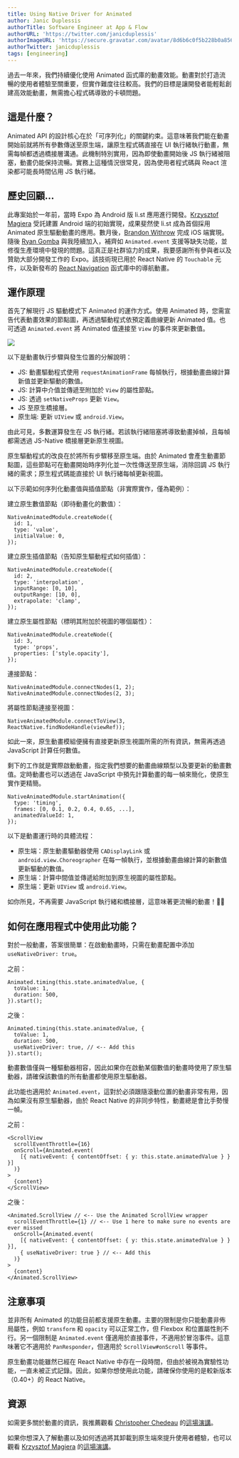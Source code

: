 ```yaml
---
title: Using Native Driver for Animated
author: Janic Duplessis
authorTitle: Software Engineer at App & Flow
authorURL: 'https://twitter.com/janicduplessis'
authorImageURL: 'https://secure.gravatar.com/avatar/8d6b6c0f5b228b0a8566a69de448b9dd?s=128'
authorTwitter: janicduplessis
tags: [engineering]
---
```


過去一年來，我們持續優化使用 Animated 函式庫的動畫效能。動畫對於打造流暢的使用者體驗至關重要，但實作難度往往較高。我們的目標是讓開發者能輕鬆創建高效能動畫，無需擔心程式碼導致的卡頓問題。

## 這是什麼？

Animated API 的設計核心在於「可序列化」的關鍵約束。這意味著我們能在動畫開始前就將所有參數傳送至原生端，讓原生程式碼直接在 UI 執行緒執行動畫，無需每幀都透過橋接層溝通。此機制特別實用，因為即使動畫開始後 JS 執行緒被阻塞，動畫仍能保持流暢。實務上這種情況很常見，因為使用者程式碼與 React 渲染都可能長時間佔用 JS 執行緒。

## 歷史回顧...

此專案始於一年前，當時 Expo 為 Android 版 li.st 應用進行開發。[Krzysztof Magiera](https://twitter.com/kzzzf) 受託建置 Android 端的初始實現，成果斐然使 li.st 成為首個採用 Animated 原生驅動動畫的應用。數月後，[Brandon Withrow](https://github.com/buba447) 完成 iOS 端實現。隨後 [Ryan Gomba](https://twitter.com/ryangomba) 與我陸續加入，補齊如 `Animated.event` 支援等缺失功能，並修復生產環境中發現的問題。這真正是社群協力的成果，我要感謝所有參與者以及贊助大部分開發工作的 Expo。該技術現已用於 React Native 的 `Touchable` 元件，以及新發布的 [React Navigation](https://github.com/react-community/react-navigation) 函式庫中的導航動畫。

## 運作原理

首先了解現行 JS 驅動模式下 Animated 的運作方式。使用 Animated 時，您需宣告代表動畫效果的節點圖，再透過驅動程式依預定義曲線更新 Animated 值。也可透過 `Animated.event` 將 Animated 值連接至 `View` 的事件來更新數值。

![](/blog/assets/animated-diagram.png)

以下是動畫執行步驟與發生位置的分解說明：

- JS: 動畫驅動程式使用 `requestAnimationFrame` 每幀執行，根據動畫曲線計算新值並更新驅動的數值。
- JS: 計算中介值並傳遞至附加於 `View` 的屬性節點。
- JS: 透過 `setNativeProps` 更新 `View`。
- JS 至原生橋接層。
- 原生端: 更新 `UIView` 或 `android.View`。

由此可見，多數運算發生在 JS 執行緒。若該執行緒阻塞將導致動畫掉幀，且每幀都需透過 JS-Native 橋接層更新原生視圖。

原生驅動程式的改良在於將所有步驟移至原生端。由於 Animated 會產生動畫節點圖，這些節點可在動畫開始時序列化並一次性傳送至原生端，消除回調 JS 執行緒的需求；原生程式碼能直接於 UI 執行緒每幀更新視圖。

以下示範如何序列化動畫值與插值節點（非實際實作，僅為範例）：

建立原生數值節點（即待動畫化的數值）：

```
NativeAnimatedModule.createNode({
  id: 1,
  type: 'value',
  initialValue: 0,
});
```

建立原生插值節點（告知原生驅動程式如何插值）：

```
NativeAnimatedModule.createNode({
  id: 2,
  type: 'interpolation',
  inputRange: [0, 10],
  outputRange: [10, 0],
  extrapolate: 'clamp',
});
```

建立原生屬性節點（標明其附加於視圖的哪個屬性）：

```
NativeAnimatedModule.createNode({
  id: 3,
  type: 'props',
  properties: ['style.opacity'],
});
```

連接節點：

```
NativeAnimatedModule.connectNodes(1, 2);
NativeAnimatedModule.connectNodes(2, 3);
```

將屬性節點連接至視圖：

```
NativeAnimatedModule.connectToView(3, ReactNative.findNodeHandle(viewRef));
```

如此一來，原生動畫模組便擁有直接更新原生視圖所需的所有資訊，無需再透過 JavaScript 計算任何數值。

剩下的工作就是實際啟動動畫，指定我們想要的動畫曲線類型以及要更新的動畫數值。定時動畫也可以透過在 JavaScript 中預先計算動畫的每一幀來簡化，使原生實作更精簡。

```
NativeAnimatedModule.startAnimation({
  type: 'timing',
  frames: [0, 0.1, 0.2, 0.4, 0.65, ...],
  animatedValueId: 1,
});
```

以下是動畫運行時的具體流程：

- 原生端：原生動畫驅動器使用 `CADisplayLink` 或 `android.view.Choreographer` 在每一幀執行，並根據動畫曲線計算的新數值更新驅動的數值。
- 原生端：計算中間值並傳遞給附加到原生視圖的屬性節點。
- 原生端：更新 `UIView` 或 `android.View`。

如你所見，不再需要 JavaScript 執行緒和橋接層，這意味著更流暢的動畫！🎉🎉

## 如何在應用程式中使用此功能？

對於一般動畫，答案很簡單：在啟動動畫時，只需在動畫配置中添加 `useNativeDriver: true`。

之前：

```
Animated.timing(this.state.animatedValue, {
  toValue: 1,
  duration: 500,
}).start();
```

之後：

```
Animated.timing(this.state.animatedValue, {
  toValue: 1,
  duration: 500,
  useNativeDriver: true, // <-- Add this
}).start();
```

動畫數值僅與一種驅動器相容，因此如果你在啟動某個數值的動畫時使用了原生驅動器，請確保該數值的所有動畫都使用原生驅動器。

此功能也適用於 `Animated.event`，這對於必須跟隨滾動位置的動畫非常有用，因為如果沒有原生驅動器，由於 React Native 的非同步特性，動畫總是會比手勢慢一幀。

之前：

```
<ScrollView
  scrollEventThrottle={16}
  onScroll={Animated.event(
    [{ nativeEvent: { contentOffset: { y: this.state.animatedValue } } }]
  )}
>
  {content}
</ScrollView>
```

之後：

```
<Animated.ScrollView // <-- Use the Animated ScrollView wrapper
  scrollEventThrottle={1} // <-- Use 1 here to make sure no events are ever missed
  onScroll={Animated.event(
    [{ nativeEvent: { contentOffset: { y: this.state.animatedValue } } }],
    { useNativeDriver: true } // <-- Add this
  )}
>
  {content}
</Animated.ScrollView>
```

## 注意事項

並非所有 Animated 的功能目前都支援原生動畫。主要的限制是你只能動畫非佈局屬性，例如 `transform` 和 `opacity` 可以正常工作，但 Flexbox 和位置屬性則不行。另一個限制是 `Animated.event` 僅適用於直接事件，不適用於冒泡事件。這意味著它不適用於 `PanResponder`，但適用於 `ScrollView#onScroll` 等事件。

原生動畫功能雖然已經在 React Native 中存在一段時間，但由於被視為實驗性功能，一直未被正式記錄。因此，如果你想使用此功能，請確保你使用的是較新版本（0.40+）的 React Native。

## 資源

如需更多關於動畫的資訊，我推薦觀看 [Christopher Chedeau](https://twitter.com/Vjeux) 的[這場演講](https://www.youtube.com/watch?v=xtqUJVqpKNo)。

如果你想深入了解動畫以及如何透過將其卸載到原生端來提升使用者體驗，也可以觀看 [Krzysztof Magiera](https://twitter.com/kzzzf) 的[這場演講](https://www.youtube.com/watch?v=qgSMjYWqBk4)。